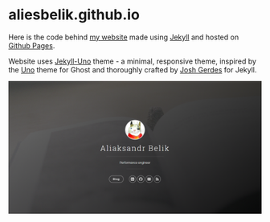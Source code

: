 # aliesbelik.github.io

Here is the code behind [my website](https://aliesbelik.github.io) made using [Jekyll](https://jekyllrb.com) and hosted on [Github Pages](https://pages.github.com).

Website uses [Jekyll-Uno](https://github.com/joshgerdes/jekyll-uno) theme - a minimal, responsive theme, inspired by the [Uno](https://github.com/daleanthony/Uno) theme for Ghost and thoroughly crafted by [Josh Gerdes](https://github.com/joshgerdes) for Jekyll.

![jekyll-uno - free Jekyll theme](/screenshot.png)
